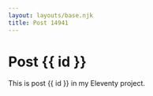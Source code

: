 ```yaml
---
layout: layouts/base.njk
title: Post 14941
---
```


# Post {{ id }}

This is post {{ id }} in my Eleventy project.
